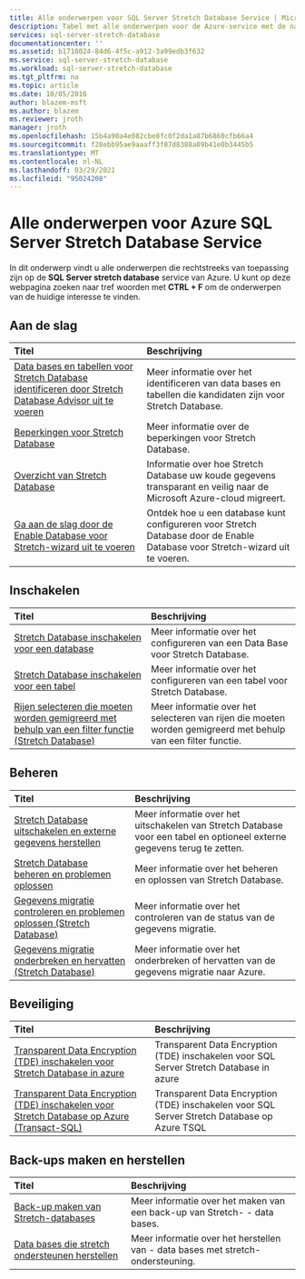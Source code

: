 ```yaml
---
title: Alle onderwerpen voor SQL Server Stretch Database Service | Microsoft Docs
description: Tabel met alle onderwerpen voor de Azure-service met de naam SQL Server Stretch Database die bestaat op https://azure.microsoft.com/documentation/articles/ , titel en beschrijving.
services: sql-server-stretch-database
documentationcenter: ''
ms.assetid: b1718024-84d6-4f5c-a912-3a99edb3f632
ms.service: sql-server-stretch-database
ms.workload: sql-server-stretch-database
ms.tgt_pltfrm: na
ms.topic: article
ms.date: 10/05/2016
author: blazem-msft
ms.author: blazem
ms.reviewer: jroth
manager: jroth
ms.openlocfilehash: 15b4a90a4e082cbe8fc0f2da1a87b6860cfb66a4
ms.sourcegitcommit: f28ebb95ae9aaaff3f87d8388a09b41e0b3445b5
ms.translationtype: MT
ms.contentlocale: nl-NL
ms.lasthandoff: 03/29/2021
ms.locfileid: "95024208"
---
```

# <a name="all-topics-for-azure-sql-server-stretch-database-service"></a>Alle onderwerpen voor Azure SQL Server Stretch Database Service
In dit onderwerp vindt u alle onderwerpen die rechtstreeks van toepassing zijn op de **SQL Server stretch database** service van Azure. U kunt op deze webpagina zoeken naar tref woorden met **CTRL + F** om de onderwerpen van de huidige interesse te vinden.

## <a name="get-started"></a>Aan de slag
| Titel | Beschrijving |
|:--- |:--- |
|[Data bases en tabellen voor Stretch Database identificeren door Stretch Database Advisor uit te voeren](/sql/sql-server/stretch-database/stretch-database-databases-and-tables-stretch-database-advisor) |Meer informatie over het identificeren van data bases en tabellen die kandidaten zijn voor Stretch Database. |
|[Beperkingen voor Stretch Database](/sql/sql-server/stretch-database/limitations-for-stretch-database) |Meer informatie over de beperkingen voor Stretch Database. |
|[Overzicht van Stretch Database](/sql/sql-server/stretch-database/stretch-database) |Informatie over hoe Stretch Database uw koude gegevens transparant en veilig naar de Microsoft Azure-cloud migreert. |
|[Ga aan de slag door de Enable Database voor Stretch-wizard uit te voeren](/sql/sql-server/stretch-database/get-started-by-running-the-enable-database-for-stretch-wizard) |Ontdek hoe u een database kunt configureren voor Stretch Database door de Enable Database  voor Stretch-wizard uit te voeren. |

## <a name="enable"></a>Inschakelen
| Titel | Beschrijving |
|:--- |:--- |
|[Stretch Database inschakelen voor een database](/sql/sql-server/stretch-database/enable-stretch-database-for-a-database) |Meer informatie over het configureren van een Data Base voor Stretch Database. |
|[Stretch Database inschakelen voor een tabel](/sql/sql-server/stretch-database/enable-stretch-database-for-a-table) |Meer informatie over het configureren van een tabel voor Stretch Database. |
|[Rijen selecteren die moeten worden gemigreerd met behulp van een filter functie (Stretch Database)](/sql/sql-server/stretch-database/select-rows-to-migrate-by-using-a-filter-function-stretch-database) |Meer informatie over het selecteren van rijen die moeten worden gemigreerd met behulp van een filter functie. |

## <a name="manage"></a>Beheren
| Titel | Beschrijving |
|:--- |:--- |
|[Stretch Database uitschakelen en externe gegevens herstellen](/sql/sql-server/stretch-database/disable-stretch-database-and-bring-back-remote-data) |Meer informatie over het uitschakelen van Stretch Database voor een tabel en optioneel externe gegevens terug te zetten. |
|[Stretch Database beheren en problemen oplossen](/sql/sql-server/stretch-database/manage-and-troubleshoot-stretch-database) |Meer informatie over het beheren en oplossen van Stretch Database. |
|[Gegevens migratie controleren en problemen oplossen (Stretch Database)](/sql/sql-server/stretch-database/monitor-and-troubleshoot-data-migration-stretch-database) |Meer informatie over het controleren van de status van de gegevens migratie. |
|[Gegevens migratie onderbreken en hervatten (Stretch Database)](/sql/sql-server/stretch-database/pause-and-resume-data-migration-stretch-database) |Meer informatie over het onderbreken of hervatten van de gegevens migratie naar Azure. |

## <a name="security"></a>Beveiliging
| Titel | Beschrijving |
|:--- |:--- |
|[Transparent Data Encryption (TDE) inschakelen voor Stretch Database in azure](sql-server-stretch-database-encryption-tde.md) |Transparent Data Encryption (TDE) inschakelen voor SQL Server Stretch Database in azure |
|[Transparent Data Encryption (TDE) inschakelen voor Stretch Database op Azure (Transact-SQL)](sql-server-stretch-database-tde-tsql.md) |Transparent Data Encryption (TDE) inschakelen voor SQL Server Stretch Database op Azure TSQL |

## <a name="backup-and-recovery"></a>Back-ups maken en herstellen
| Titel | Beschrijving |
|:--- |:--- |
|[Back-up maken van Stretch-databases](/sql/sql-server/stretch-database/backup-stretch-enabled-databases-stretch-database) |Meer informatie over het maken van een back-up van Stretch- \- data bases. |
|[Data bases die stretch ondersteunen herstellen](/sql/sql-server/stretch-database/restore-stretch-enabled-databases-stretch-database) |Meer informatie over het herstellen van \- data bases met stretch-ondersteuning. |